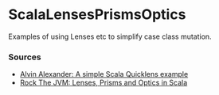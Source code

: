 # ScalaLensesPrismsOptics

Examples of using Lenses etc to simplify case class mutation.

### Sources

* [Alvin Alexander: A simple Scala Quicklens example](https://alvinalexander.com/source-code/scala/simple-scala-quicklens-example-functional-programming-lenses/)
* [Rock The JVM: Lenses, Prisms and Optics in Scala](https://blog.rockthejvm.com/lens/)
